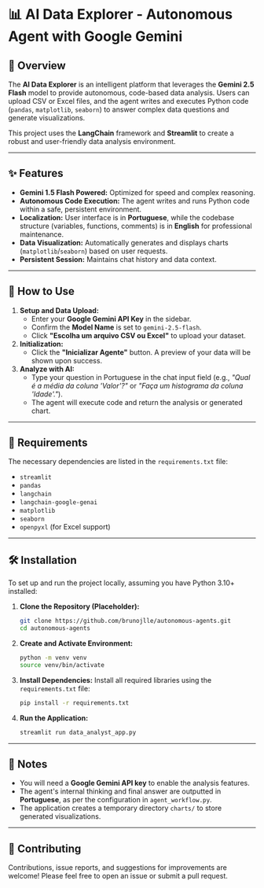 # 📊 AI Data Explorer - Autonomous Agent with Google Gemini

## 🌟 Overview
The **AI Data Explorer** is an intelligent platform that leverages the **Gemini 2.5 Flash** model to provide autonomous, code-based data analysis. Users can upload CSV or Excel files, and the agent writes and executes Python code (`pandas`, `matplotlib`, `seaborn`) to answer complex data questions and generate visualizations.

This project uses the **LangChain** framework and **Streamlit** to create a robust and user-friendly data analysis environment.

---

## ✨ Features
* **Gemini 1.5 Flash Powered:** Optimized for speed and complex reasoning.
* **Autonomous Code Execution:** The agent writes and runs Python code within a safe, persistent environment.
* **Localization:** User interface is in **Portuguese**, while the codebase structure (variables, functions, comments) is in **English** for professional maintenance.
* **Data Visualization:** Automatically generates and displays charts (`matplotlib`/`seaborn`) based on user requests.
* **Persistent Session:** Maintains chat history and data context.

---

## 🚀 How to Use

1.  **Setup and Data Upload:**
    * Enter your **Google Gemini API Key** in the sidebar.
    * Confirm the **Model Name** is set to `gemini-2.5-flash`.
    * Click **"Escolha um arquivo CSV ou Excel"** to upload your dataset.
2.  **Initialization:**
    * Click the **"Inicializar Agente"** button. A preview of your data will be shown upon success.
3.  **Analyze with AI:**
    * Type your question in Portuguese in the chat input field (e.g., *"Qual é a média da coluna 'Valor'?"* or *"Faça um histograma da coluna 'Idade'."*).
    * The agent will execute code and return the analysis or generated chart.

---

## 🔧 Requirements
The necessary dependencies are listed in the `requirements.txt` file:

* `streamlit`
* `pandas`
* `langchain`
* `langchain-google-genai`
* `matplotlib`
* `seaborn`
* `openpyxl` (for Excel support)

---

## 🛠️ Installation
To set up and run the project locally, assuming you have Python 3.10+ installed:

1.  **Clone the Repository (Placeholder):**
    ```bash
    git clone https://github.com/brunojlle/autonomous-agents.git
    cd autonomous-agents
    ```
2.  **Create and Activate Environment:**
    ```bash
    python -m venv venv
    source venv/bin/activate 
    ```
3.  **Install Dependencies:**
    Install all required libraries using the `requirements.txt` file:
    ```bash
    pip install -r requirements.txt
    ```
4.  **Run the Application:**
    ```bash
    streamlit run data_analyst_app.py
    ```

---

## 📝 Notes
* You will need a **Google Gemini API key** to enable the analysis features.
* The agent's internal thinking and final answer are outputted in **Portuguese**, as per the configuration in `agent_workflow.py`.
* The application creates a temporary directory `charts/` to store generated visualizations.

---

## 🤝 Contributing
Contributions, issue reports, and suggestions for improvements are welcome! Please feel free to open an issue or submit a pull request.